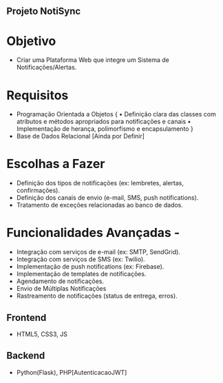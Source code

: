 ## Projeto NotiSync ##

# Objetivo
- Criar uma Plataforma Web que integre um Sistema de Notificações/Alertas.

# Requisitos
- Programação Orientada a Objetos {
    •	Definição clara das classes com atributos e métodos apropriados para notificações e canais
    •	Implementação de herança, polimorfismo e encapsulamento
}
- Base de Dados Relacional [Ainda por Definir]

# Escolhas a Fazer
- Definição dos tipos de notificações (ex: lembretes, alertas, confirmações).
- Definição dos canais de envio (e-mail, SMS, push notifications).
- Tratamento de exceções relacionadas ao banco de dados.

# Funcionalidades Avançadas -
- Integração com serviços de e-mail (ex: SMTP, SendGrid).
- Integração com serviços de SMS (ex: Twilio).
- Implementação de push notifications (ex: Firebase).
- Implementação de templates de notificações.
- Agendamento de notificações.
- Envio de Múltiplas Notificações
- Rastreamento de notificações (status de entrega, erros).

## Frontend ##
- HTML5, CSS3, JS

## Backend ##
- Python(Flask), PHP[AutenticacaoJWT]
